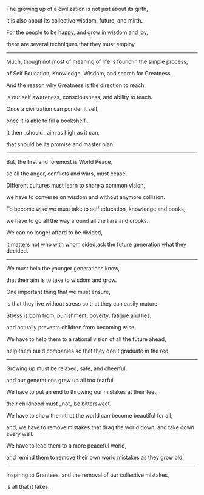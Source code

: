 The growing up of a civilization is not just about its girth,

it is also about its collective wisdom, future, and mirth.

For the people to be happy, and grow in wisdom and joy,

there are several techniques that they must employ.

---

Much, though not most of meaning of life is found in the simple process,

of Self Education, Knowledge, Wisdom, and search for Greatness.

And the reason why Greatness is the direction to reach,

is our self awareness, consciousness, and ability to teach.

Once a civilization can ponder it self,

once it is able to fill a bookshelf...

It then \_should\_ aim as high as it can,

that should be its promise and master plan.

---

But, the first and foremost is World Peace,

so all the anger, conflicts and wars, must cease.

Different cultures must learn to share a common vision,

we have to converse on wisdom and without anymore collision.

To become wise we must take to self education, knowledge and books,

we have to go all the way around all the liars and crooks.

We can no longer afford to be divided,

it matters not who with whom sided,ask the future generation what they decided.

---

We must help the younger generations know,

that their aim is to take to wisdom and grow.

One important thing that we must ensure,

is that they live without stress so that they can easily mature.

Stress is born from, punishment, poverty, fatigue and lies,

and actually prevents children from becoming wise.

We have to help them to a rational vision of all the future ahead,

help them build companies so that they don't graduate in the red.

---

Growing up must be relaxed, safe, and cheerful,

and our generations grew up all too fearful.

We have to put an end to throwing our mistakes at their feet,

their childhood must \_not\_ be bittersweet.

We have to show them that the world can become beautiful for all,

and, we have to remove mistakes that drag the world down, and take down every wall.

We have to lead them to a more peaceful world,

and remind them to remove their own world mistakes as they grow old.

---

Inspiring to Grantees, and the removal of our collective mistakes,

is all that it takes.
